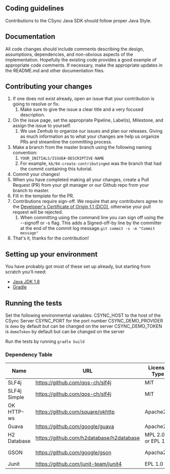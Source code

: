 ## Coding guidelines

Contributions to the CSync Java SDK should follow proper Java Style.

## Documentation

All code changes should include comments describing the design, assumptions, dependencies, and non-obvious aspects of the implementation.
Hopefully the existing code provides a good example of appropriate code comments.
If necessary, make the appropriate updates in the README.md and other documentation files.

## Contributing your changes

1. If one does not exist already, open an issue that your contribution is going to resolve or fix.
    1. Make sure to give the issue a clear title and a very focused description.
2. On the issue page, set the appropriate Pipeline, Label(s), Milestone, and assign the issue to
yourself.
    1. We use Zenhub to organize our issues and plan our releases. Giving as much information as to
    what your changes are help us organize PRs and streamline the committing process.
3. Make a branch from the master branch using the following naming convention:
    1. `YOUR_INITIALS/ISSUE#-DESCRIPTIVE-NAME`
    2. For example, `kb/94-create-contributingmd` was the branch that had the commit containing this
    tutorial.
4. Commit your changes!
5. When you have completed making all your changes, create a Pull Request (PR) from your git manager
or our Github repo from your branch to master.
6. Fill in the template for the PR.
7. Contributions require sign-off. We require that any contributers agree to the [Developer's Certificate of Origin 1.1 (DCO)](http://elinux.org/Developer_Certificate_Of_Origin), otherwise your pull request will be rejected.
    1. When committing using the command line you can sign off using the --signoff or -s flag. This adds a Signed-off-by line by the committer at the end of the commit log message.`git commit -s -m "Commit message"`
8. That's it, thanks for the contribution!

## Setting up your environment

You have probably got most of these set up already, but starting from scratch
you'll need:

* [Java JDK 1.8](gradkehttp://www.oracle.com/technetwork/java/javase/downloads/jdk8-downloads-2133151.html)
* [Gradle](https://gradle.org/install)

## Running the tests

Set the following environmental variables: 
CSYNC_HOST to the host of the CSync Server
CSYNC_PORT for the port number
CSYNC_DEMO_PROVIDER is `demo` by default but can be changed on the server
CSYNC_DEMO_TOKEN is `demoToken` by default but can be changed on the server

Run the tests by running `gradle build`

### Dependency Table

| Name | URL |License Type | Version | Need/Reason | Release Date | Verification Code |
|------|-----|-------------|---------|-------------|--------------|-------------------|
| SLF4j | https://github.com/qos-ch/slf4j | MIT | 1.7.22  | Logging | 12/13/2016 |  |
| SLF4j Simple	| https://github.com/qos-ch/slf4j | MIT | 1.7.22 | Logging | 12/13/2016 | |
| OK HTTP-ws | https://github.com/square/okhttp | Apache2.0 | 3.4.2 | Web Socket | 11/03/2016 |  |
| Guava | https://github.com/google/guava | Apache2.0 | 20.0  | Various Utilities | 10/28/2016 |  |
| H2 Database | https://github.com/h2database/h2database | MPL 2.0 or EPL 1.0 | 1.4.193  | Database | 10/31/2016|  |
| GSON| https://github.com/google/gson | Apacha2.0 | 2.8  | Java Serialization/deserialization | 10/27/2016 |  |
| Junit | https://github.com/junit-team/junit4 | EPL 1.0 | 4.11 | Testing | 11/14/2012 |  |